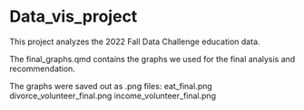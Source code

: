 # Data_vis_project

This project analyzes the 2022 Fall Data Challenge education data. 

The final_graphs.qmd contains the graphs we used for the final analysis and recommendation.

The graphs were saved out as .png files:
  eat_final.png
  divorce_volunteer_final.png
  income_volunteer_final.png